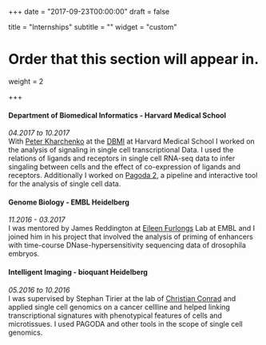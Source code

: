 +++
date = "2017-09-23T00:00:00"
draft = false

title = "Internships"
subtitle = ""
widget = "custom"

# Order that this section will appear in.
weight = 2

+++

#### Department of Biomedical Informatics - Harvard Medical School
*04.2017 to 10.2017*  
With [Peter Kharchenko][1] at the [DBMI](http://dbmi.hms.harvard.edu/) at Harvard Medical School I worked on the analysis of signaling in single cell transcriptional Data. I used the relations of ligands and receptors in single cell RNA-seq data to infer singaling between cells and the effect of co-expression of ligands and receptors. Additionally I worked on [Pagoda 2](http://github.com/hms-dbmi/pagoda2), a pipeline and interactive tool for the analysis of single cell data.  
#### Genome Biology - EMBL Heidelberg
*11.2016 - 03.2017*  
I was mentored by James Reddington at [Eileen Furlongs][2] Lab at EMBL and I joined him in his project that involved the analysis of priming of enhancers with time-course DNase-hypersensitivity sequencing data of drosophila embryos. 
#### Intelligent Imaging - bioquant Heidelberg
*05.2016 to 10.2016*  
I was supervised by Stephan Tirier at the lab of [Christian Conrad][3] and applied single cell genomics on a cancer cellline and helped linking transcriptional signatures with phenotypical features of cells and microtissues. I used PAGODA and other tools in the scope of single cell genomics.

[1]:	http://pklab.med.harvard.edu
[2]:	http://furlonglab.embl.de/
[3]:	https://ibios.dkfz.de/tbi/intelligent-imaging